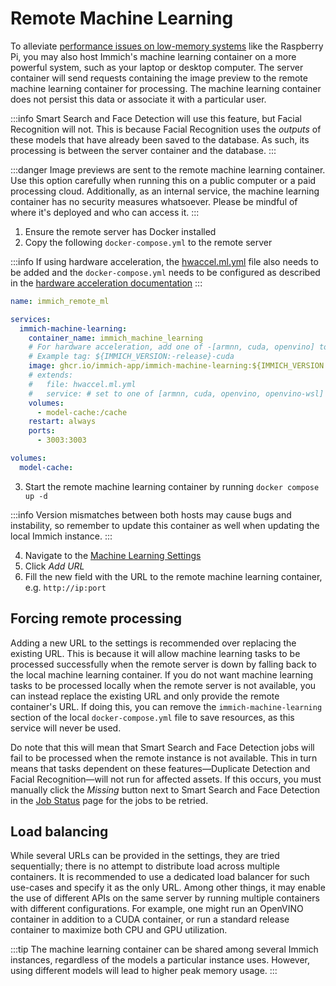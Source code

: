 # Remote Machine Learning

To alleviate [performance issues on low-memory systems](/docs/FAQ.mdx#why-is-immich-slow-on-low-memory-systems-like-the-raspberry-pi) like the Raspberry Pi, you may also host Immich's machine learning container on a more powerful system, such as your laptop or desktop computer. The server container will send requests containing the image preview to the remote machine learning container for processing. The machine learning container does not persist this data or associate it with a particular user.

:::info
Smart Search and Face Detection will use this feature, but Facial Recognition will not. This is because Facial Recognition uses the _outputs_ of these models that have already been saved to the database. As such, its processing is between the server container and the database.
:::

:::danger
Image previews are sent to the remote machine learning container. Use this option carefully when running this on a public computer or a paid processing cloud. Additionally, as an internal service, the machine learning container has no security measures whatsoever. Please be mindful of where it's deployed and who can access it.
:::

1. Ensure the remote server has Docker installed
2. Copy the following `docker-compose.yml` to the remote server

:::info
If using hardware acceleration, the [hwaccel.ml.yml](https://github.com/immich-app/immich/releases/latest/download/hwaccel.ml.yml) file also needs to be added and the `docker-compose.yml` needs to be configured as described in the [hardware acceleration documentation](/docs/features/ml-hardware-acceleration)
:::

```yaml
name: immich_remote_ml

services:
  immich-machine-learning:
    container_name: immich_machine_learning
    # For hardware acceleration, add one of -[armnn, cuda, openvino] to the image tag.
    # Example tag: ${IMMICH_VERSION:-release}-cuda
    image: ghcr.io/immich-app/immich-machine-learning:${IMMICH_VERSION:-release}
    # extends:
    #   file: hwaccel.ml.yml
    #   service: # set to one of [armnn, cuda, openvino, openvino-wsl] for accelerated inference - use the `-wsl` version for WSL2 where applicable
    volumes:
      - model-cache:/cache
    restart: always
    ports:
      - 3003:3003

volumes:
  model-cache:
```

3. Start the remote machine learning container by running `docker compose up -d`

:::info
Version mismatches between both hosts may cause bugs and instability, so remember to update this container as well when updating the local Immich instance.
:::

4. Navigate to the [Machine Learning Settings](https://my.immich.app/admin/system-settings?isOpen=machine-learning)
5. Click _Add URL_
6. Fill the new field with the URL to the remote machine learning container, e.g. `http://ip:port`

## Forcing remote processing

Adding a new URL to the settings is recommended over replacing the existing URL. This is because it will allow machine learning tasks to be processed successfully when the remote server is down by falling back to the local machine learning container. If you do not want machine learning tasks to be processed locally when the remote server is not available, you can instead replace the existing URL and only provide the remote container's URL. If doing this, you can remove the `immich-machine-learning` section of the local `docker-compose.yml` file to save resources, as this service will never be used.

Do note that this will mean that Smart Search and Face Detection jobs will fail to be processed when the remote instance is not available. This in turn means that tasks dependent on these features—Duplicate Detection and Facial Recognition—will not run for affected assets. If this occurs, you must manually click the _Missing_ button next to Smart Search and Face Detection in the [Job Status](http://my.immich.app/admin/jobs-status) page for the jobs to be retried.

## Load balancing

While several URLs can be provided in the settings, they are tried sequentially; there is no attempt to distribute load across multiple containers. It is recommended to use a dedicated load balancer for such use-cases and specify it as the only URL. Among other things, it may enable the use of different APIs on the same server by running multiple containers with different configurations. For example, one might run an OpenVINO container in addition to a CUDA container, or run a standard release container to maximize both CPU and GPU utilization.

:::tip
The machine learning container can be shared among several Immich instances, regardless of the models a particular instance uses. However, using different models will lead to higher peak memory usage.
:::
